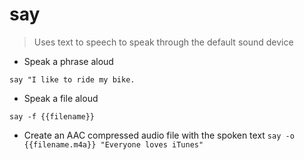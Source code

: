 # say

> Uses text to speech to speak through the default sound device

- Speak a phrase aloud

`say "I like to ride my bike.`

- Speak a file aloud

`say -f {{filename}}`

- Create an AAC compressed audio file with the spoken text
`say -o {{filename.m4a}} "Everyone loves iTunes"`
